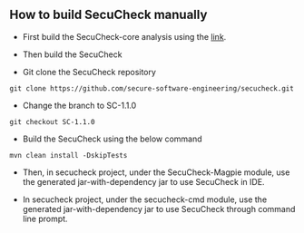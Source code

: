 ## How to build SecuCheck manually

* First build the SecuCheck-core analysis using the [link](https://github.com/secure-software-engineering/secucheck-core/tree/SCC-1.1.0#how-to-build-secucheck-core-manually).

* Then build the SecuCheck
* Git clone the SecuCheck repository

````shell
git clone https://github.com/secure-software-engineering/secucheck.git
````

* Change the branch to SC-1.1.0

````shell
git checkout SC-1.1.0
````

* Build the SecuCheck using the below command

````shell
mvn clean install -DskipTests
````

* Then, in secucheck project, under the SecuCheck-Magpie module, use the generated jar-with-dependency jar to use SecuCheck in IDE.

* In secucheck project, under the secucheck-cmd module, use the generated jar-with-dependency jar to use SecuCheck through command line prompt.
